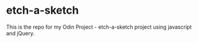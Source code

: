 # etch-a-sketch
This is the repo for my Odin Project - etch-a-sketch project using javascript and jQuery.
